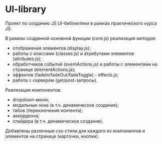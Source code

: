 # UI-library
Проект по созданию JS UI-библиотеки в рамках практического курса JS.

В рамках созданной основной функции (core.js) реализация методов:
- отображения элементов (display.js);
- работы с классами (classes.js) и атрибутами элементов (attributes.js);
- обработчиков событий (eventActions.js) и работы с элементами на странице (elementActions.js);
- эффектов (fadeIn/fadeOut/fadeToggle) - effects.js;
- работа с сервером (get/post-запросы).

Реализация компонентов:
- dropdown-меню;
- модальные окна (в т.ч. динамическое создание);
- табов (переключение контента);
- аккордеона;
- слайдера (в т.ч. динамическое создание).

Добавлены различные css-стили для каждого из компонентов и элементов на странице (карточки, кнопки).

